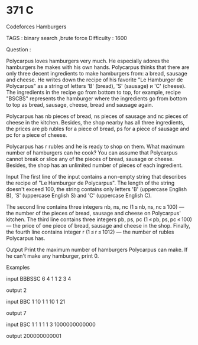 # 371 C
Codeforces Hamburgers

TAGS : binary search ,brute force
Difficulty : 1600

Question :

Polycarpus loves hamburgers very much. He especially adores the hamburgers he makes with his own hands. Polycarpus thinks that there are only three decent ingredients to make hamburgers from: a bread, sausage and cheese. He writes down the recipe of his favorite "Le Hamburger de Polycarpus" as a string of letters 'B' (bread), 'S' (sausage) и 'C' (cheese). The ingredients in the recipe go from bottom to top, for example, recipe "ВSCBS" represents the hamburger where the ingredients go from bottom to top as bread, sausage, cheese, bread and sausage again.

Polycarpus has nb pieces of bread, ns pieces of sausage and nc pieces of cheese in the kitchen. Besides, the shop nearby has all three ingredients, the prices are pb rubles for a piece of bread, ps for a piece of sausage and pc for a piece of cheese.

Polycarpus has r rubles and he is ready to shop on them. What maximum number of hamburgers can he cook? You can assume that Polycarpus cannot break or slice any of the pieces of bread, sausage or cheese. Besides, the shop has an unlimited number of pieces of each ingredient.

Input
The first line of the input contains a non-empty string that describes the recipe of "Le Hamburger de Polycarpus". The length of the string doesn't exceed 100, the string contains only letters 'B' (uppercase English B), 'S' (uppercase English S) and 'C' (uppercase English C).

The second line contains three integers nb, ns, nc (1 ≤ nb, ns, nc ≤ 100) — the number of the pieces of bread, sausage and cheese on Polycarpus' kitchen. The third line contains three integers pb, ps, pc (1 ≤ pb, ps, pc ≤ 100) — the price of one piece of bread, sausage and cheese in the shop. Finally, the fourth line contains integer r (1 ≤ r ≤ 1012) — the number of rubles Polycarpus has.

Output
Print the maximum number of hamburgers Polycarpus can make. If he can't make any hamburger, print 0.

Examples

input
BBBSSC
6 4 1
1 2 3
4

output
2

input
BBC
1 10 1
1 10 1
21

output
7

input
BSC
1 1 1
1 1 3
1000000000000

output
200000000001

